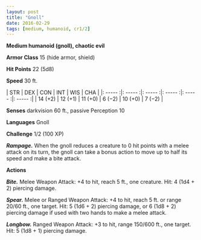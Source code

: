 ```yaml
---
layout: post
title: "Gnoll"
date: 2016-02-29
tags: [medium, humanoid, cr1/2]
---
```


**Medium humanoid (gnoll), chaotic evil**

**Armor Class** 15 (hide armor, shield)

**Hit Points** 22 (5d8)

**Speed** 30 ft.

|   STR   |   DEX   |   CON   |   INT   |   WIS   |   CHA   |
|: ----- :|: ----- :|: ----- :|: ----- :|: ----- :|: ----- :|
| 14 (+2) | 12 (+1) | 11 (+0) | 6 (−2) | 10 (+0) | 7 (−2) |

**Senses** darkvision 60 ft., passive Perception 10 

**Languages** Gnoll 

**Challenge** 1/2 (100 XP)

***Rampage.*** When the gnoll reduces a creature to 0 hit points with a melee attack on its turn, the gnoll can take a bonus action to move up to half its speed and make a bite attack. 

**Actions**

***Bite.*** Melee Weapon Attack: +4 to hit, reach 5 ft., one creature. Hit: 4 (1d4 + 2) piercing damage. 

***Spear.*** Melee or Ranged Weapon Attack: +4 to hit, reach 5 ft. or range 20/60 ft., one target. Hit: 5 (1d6 + 2) piercing damage, or 6 (1d8 + 2) piercing damage if used with two hands to make a melee attack. 

***Longbow.*** Ranged Weapon Attack: +3 to hit, range 150/600 ft., one target. Hit: 5 (1d8 + 1) piercing damage.